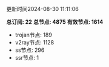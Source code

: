 更新时间2024-08-30 11:11:06

**总订阅: 22**
**总节点: 4875**
**有效节点: 1614**
- trojan节点: 189
- v2ray节点: 1128
- ss节点: 296
- ssr节点: 1
